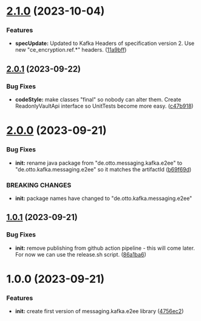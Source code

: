 # [2.1.0](https://github.com/otto-de/kafka-messaging-e2ee/compare/v2.0.1...v2.1.0) (2023-10-04)


### Features

* **specUpdate:** Updated to Kafka Headers of specification version 2. Use new "ce_encryption.ref.*" headers. ([11a9bff](https://github.com/otto-de/kafka-messaging-e2ee/commit/11a9bff9bc324a480e832d271d8af3108db9dc68))

## [2.0.1](https://github.com/otto-de/kafka-messaging-e2ee/compare/v2.0.0...v2.0.1) (2023-09-22)


### Bug Fixes

* **codeStyle:** make classes "final" so nobody can alter them. Create ReadonlyVaultApi interface so UnitTests become more easy. ([c47b918](https://github.com/otto-de/kafka-messaging-e2ee/commit/c47b9189fb7c54808b11752a5acae1cf5eb56ccf))

# [2.0.0](https://github.com/otto-de/kafka-messaging-e2ee/compare/v1.0.1...v2.0.0) (2023-09-21)


### Bug Fixes

* **init:** rename java package from "de.otto.messaging.kafka.e2ee" to "de.otto.kafka.messaging.e2ee" so it matches the artifactId ([b69f69d](https://github.com/otto-de/kafka-messaging-e2ee/commit/b69f69dcf56ae91f316337a9b42627f8d43aa5b3))


### BREAKING CHANGES

* **init:** package names have changed to "de.otto.kafka.messaging.e2ee"

## [1.0.1](https://github.com/otto-de/kafka-messaging-e2ee/compare/v1.0.0...v1.0.1) (2023-09-21)


### Bug Fixes

* **init:** remove publishing from github action pipeline - this will come later. For now we can use the release.sh script. ([86a1ba6](https://github.com/otto-de/kafka-messaging-e2ee/commit/86a1ba61f0d9810dbe1cd7c3673428403d70b959))

# 1.0.0 (2023-09-21)


### Features

* **init:** create first version of messaging.kafka.e2ee library ([4756ec2](https://github.com/otto-de/kafka-messaging-e2ee/commit/4756ec2ea036e3a43ec4dc646632dbdcc3fc8935))
